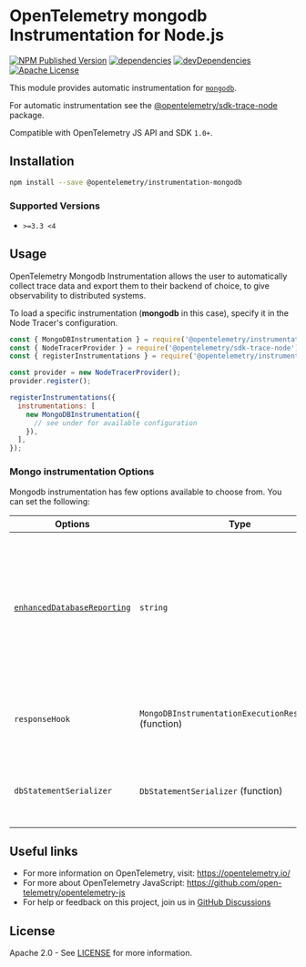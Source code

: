 # OpenTelemetry mongodb Instrumentation for Node.js

[![NPM Published Version][npm-img]][npm-url]
[![dependencies][dependencies-image]][dependencies-url]
[![devDependencies][devDependencies-image]][devDependencies-url]
[![Apache License][license-image]][license-image]

This module provides automatic instrumentation for [`mongodb`](https://github.com/mongodb/node-mongodb-native).

For automatic instrumentation see the
[@opentelemetry/sdk-trace-node](https://github.com/open-telemetry/opentelemetry-js/tree/main/packages/opentelemetry-node) package.

Compatible with OpenTelemetry JS API and SDK `1.0+`.

## Installation

```bash
npm install --save @opentelemetry/instrumentation-mongodb
```

### Supported Versions

- `>=3.3 <4`

## Usage

OpenTelemetry Mongodb Instrumentation allows the user to automatically collect trace data and export them to their backend of choice, to give observability to distributed systems.

To load a specific instrumentation (**mongodb** in this case), specify it in the Node Tracer's configuration.

```javascript
const { MongoDBInstrumentation } = require('@opentelemetry/instrumentation-mongodb');
const { NodeTracerProvider } = require('@opentelemetry/sdk-trace-node');
const { registerInstrumentations } = require('@opentelemetry/instrumentation');

const provider = new NodeTracerProvider();
provider.register();

registerInstrumentations({
  instrumentations: [
    new MongoDBInstrumentation({
      // see under for available configuration
    }),
  ],
});

```

### Mongo instrumentation Options

Mongodb instrumentation has few options available to choose from. You can set the following:

| Options | Type | Description |
| ------- | ---- | ----------- |
| [`enhancedDatabaseReporting`](https://github.com/open-telemetry/opentelemetry-js/blob/main/packages/opentelemetry-api/src/trace/instrumentation/instrumentation.ts#L91) | `string` | If true, additional information about query parameters and results will be attached (as `attributes`) to spans representing database operations |
| `responseHook` | `MongoDBInstrumentationExecutionResponseHook` (function) | Function for adding custom attributes from db response |
| `dbStatementSerializer` | `DbStatementSerializer` (function) | Custom serializer function for the db.statement tag |

## Useful links

- For more information on OpenTelemetry, visit: <https://opentelemetry.io/>
- For more about OpenTelemetry JavaScript: <https://github.com/open-telemetry/opentelemetry-js>
- For help or feedback on this project, join us in [GitHub Discussions][discussions-url]

## License

Apache 2.0 - See [LICENSE][license-url] for more information.

[discussions-url]: https://github.com/open-telemetry/opentelemetry-js/discussions
[license-url]: https://github.com/open-telemetry/opentelemetry-js-contrib/blob/main/LICENSE
[license-image]: https://img.shields.io/badge/license-Apache_2.0-green.svg?style=flat
[dependencies-image]: https://status.david-dm.org/gh/open-telemetry/opentelemetry-js-contrib.svg?path=plugins%2Fnode%2Fopentelemetry-instrumentation-mongodb
[dependencies-url]: https://david-dm.org/open-telemetry/opentelemetry-js-contrib?path=plugins%2Fnode%2Fopentelemetry-instrumentation-mongodb
[devDependencies-image]: https://status.david-dm.org/gh/open-telemetry/opentelemetry-js-contrib.svg?path=plugins%2Fnode%2Fopentelemetry-instrumentation-mongodb&type=dev
[devDependencies-url]: https://david-dm.org/open-telemetry/opentelemetry-js-contrib?path=plugins%2Fnode%2Fopentelemetry-instrumentation-mongodb&type=dev
[npm-url]: https://www.npmjs.com/package/@opentelemetry/instrumentation-mongodb
[npm-img]: https://badge.fury.io/js/%40opentelemetry%2Finstrumentation-mongodb.svg
